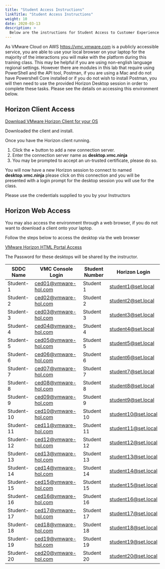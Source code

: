 ```yaml
---
title: "Student Access Instructions"
linkTitle: "Student Access Instructions"
weight: 10
date: 2020-03-13
description: >
  Below are the instructions for Student Access to Customer Experience Day Labs
---
```

As VMware Cloud on AWS <https://vmc.vmware.com> is a publicly accessible service, you are able to use your local browser on your laptop for the majority of the interactions you will make with the platform during this training class. This may be helpful if you are using non-english language regional settings. However there are modules in this lab that require using PowerShell and the API tool, Postman, if you are using a Mac and do not have Powershell Core installed or if you do not wish to install Postman, you will then need to use the provided Horizon Desktop session in order to complete these tasks. Please see the details on accessing this environment below.

## Horizon Client Access

[Download VMware Horizon Client for your OS](https://my.vmware.com/web/vmware/info?slug=desktop_end_user_computing/vmware_horizon_clients/4_0)

Downloaded the client and install.

Once you have the Horizon client running.

1. Click the **+** button to add a new connection server.
2. Enter the connection server name as **desktop.vmc.ninja**
3. You may be prompted to accept an un-trusted certificate, please do so.

You will now have a new Horizon session to connect to named **desktop.vmc.ninja** please click on this connection and you will be presented with a login prompt for the desktop session you will use for the class.

Please use the credentials supplied to you by your Instructors

## Horizon Web Access

You may also access the environment through a web browser, if you do not want to download a client onto your laptop.

Follow the steps below to access the desktop via the web browser

[VMware Horizon HTML Portal Access](https://desktop.vmc.ninja/portal/webclient/index.html)

The Password for these desktops will be shared by the instructor.

| SDDC Name  | VMC Console Login    | Student Number | Horizon Login       |
|------------|----------------------|----------------|---------------------|
| Student-1  | ced01@vmware-hol.com | Student 1      | student1@set.local  |
| Student-2  | ced02@vmware-hol.com | Student 2      | student2@set.local  |
| Student-3  | ced03@vmware-hol.com | Student 3      | student3@set.local  |
| Student-4  | ced04@vmware-hol.com | Student 4      | student4@set.local  |
| Student-5  | ced05@vmware-hol.com | Student 5      | student5@set.local  |
| Student-6  | ced06@vmware-hol.com | Student 6      | student6@set.local  |
| Student-7  | ced07@vmware-hol.com | Student 7      | student7@set.local  |
| Student-8  | ced08@vmware-hol.com | Student 8      | student8@set.local  |
| Student-9  | ced09@vmware-hol.com | Student 9      | student9@set.local  |
| Student-10 | ced10@vmware-hol.com | Student 10     | student10@set.local |
| Student-11 | ced11@vmware-hol.com | Student 11     | student11@set.local |
| Student-12 | ced12@vmware-hol.com | Student 12     | student12@set.local |
| Student-13 | ced13@vmware-hol.com | Student 13     | student13@set.local |
| Student-14 | ced14@vmware-hol.com | Student 14     | student14@set.local |
| Student-15 | ced15@vmware-hol.com | Student 15     | student15@set.local |
| Student-16 | ced16@vmware-hol.com | Student 16     | student16@set.local |
| Student-17 | ced17@vmware-hol.com | Student 17     | student17@set.local |
| Student-18 | ced18@vmware-hol.com | Student 18     | student18@set.local |
| Student-19 | ced19@vmware-hol.com | Student 19     | student19@set.local |
| Student-20 | ced20@vmware-hol.com | Student 20     | student20@set.local |
